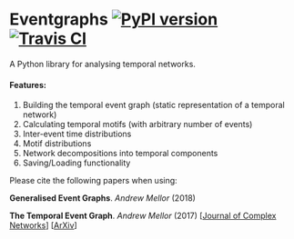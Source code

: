 # Eventgraphs [![PyPI version](https://img.shields.io/pypi/v/eventgraphs.svg)](https://pypi.org/project/eventgraphs/) [![Travis CI](https://travis-ci.org/empiricalstateofmind/eventgraphs.svg?branch=master)](https://travis-ci.org/empiricalstateofmind/eventgraphs)

A Python library for analysing temporal networks.

#### Features:

1. Building the temporal event graph (static representation of a temporal network)
2. Calculating temporal motifs (with arbitrary number of events)
3. Inter-event time distributions
4. Motif distributions
5. Network decompositions into temporal components
6. Saving/Loading functionality

Please cite the following papers when using:

**Generalised Event Graphs**. *Andrew Mellor* (2018)

**The Temporal Event Graph**. *Andrew Mellor* (2017) [[Journal of Complex Networks](https://academic.oup.com/comnet/advance-article-abstract/doi/10.1093/comnet/cnx048/4360827)]
[[ArXiv](https://arxiv.org/abs/1706.02128)] 

